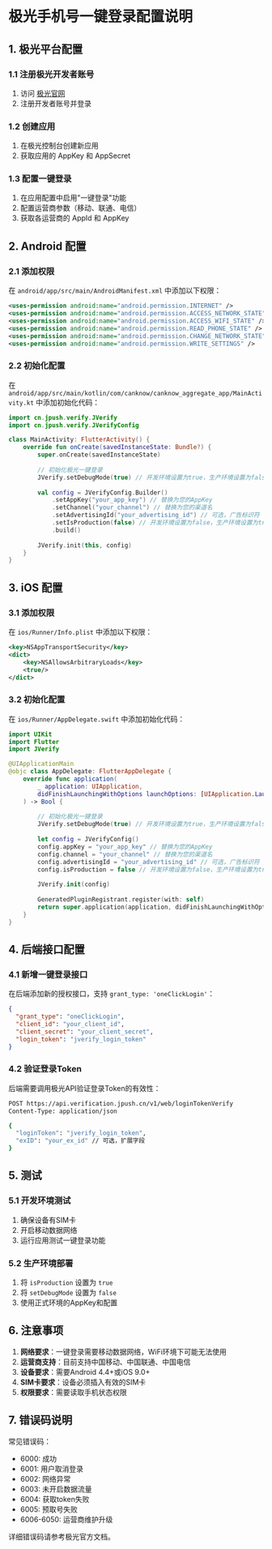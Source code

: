 # 极光手机号一键登录配置说明

## 1. 极光平台配置

### 1.1 注册极光开发者账号
1. 访问 [极光官网](https://www.jiguang.cn/)
2. 注册开发者账号并登录

### 1.2 创建应用
1. 在极光控制台创建新应用
2. 获取应用的 AppKey 和 AppSecret

### 1.3 配置一键登录
1. 在应用配置中启用"一键登录"功能
2. 配置运营商参数（移动、联通、电信）
3. 获取各运营商的 AppId 和 AppKey

## 2. Android 配置

### 2.1 添加权限
在 `android/app/src/main/AndroidManifest.xml` 中添加以下权限：

```xml
<uses-permission android:name="android.permission.INTERNET" />
<uses-permission android:name="android.permission.ACCESS_NETWORK_STATE" />
<uses-permission android:name="android.permission.ACCESS_WIFI_STATE" />
<uses-permission android:name="android.permission.READ_PHONE_STATE" />
<uses-permission android:name="android.permission.CHANGE_NETWORK_STATE" />
<uses-permission android:name="android.permission.WRITE_SETTINGS" />
```

### 2.2 初始化配置
在 `android/app/src/main/kotlin/com/canknow/canknow_aggregate_app/MainActivity.kt` 中添加初始化代码：

```kotlin
import cn.jpush.verify.JVerify
import cn.jpush.verify.JVerifyConfig

class MainActivity: FlutterActivity() {
    override fun onCreate(savedInstanceState: Bundle?) {
        super.onCreate(savedInstanceState)
        
        // 初始化极光一键登录
        JVerify.setDebugMode(true) // 开发环境设置为true，生产环境设置为false
        
        val config = JVerifyConfig.Builder()
            .setAppKey("your_app_key") // 替换为您的AppKey
            .setChannel("your_channel") // 替换为您的渠道名
            .setAdvertisingId("your_advertising_id") // 可选，广告标识符
            .setIsProduction(false) // 开发环境设置为false，生产环境设置为true
            .build()
            
        JVerify.init(this, config)
    }
}
```

## 3. iOS 配置

### 3.1 添加权限
在 `ios/Runner/Info.plist` 中添加以下权限：

```xml
<key>NSAppTransportSecurity</key>
<dict>
    <key>NSAllowsArbitraryLoads</key>
    <true/>
</dict>
```

### 3.2 初始化配置
在 `ios/Runner/AppDelegate.swift` 中添加初始化代码：

```swift
import UIKit
import Flutter
import JVerify

@UIApplicationMain
@objc class AppDelegate: FlutterAppDelegate {
    override func application(
        _ application: UIApplication,
        didFinishLaunchingWithOptions launchOptions: [UIApplication.LaunchOptionsKey: Any]?
    ) -> Bool {
        
        // 初始化极光一键登录
        JVerify.setDebugMode(true) // 开发环境设置为true，生产环境设置为false
        
        let config = JVerifyConfig()
        config.appKey = "your_app_key" // 替换为您的AppKey
        config.channel = "your_channel" // 替换为您的渠道名
        config.advertisingId = "your_advertising_id" // 可选，广告标识符
        config.isProduction = false // 开发环境设置为false，生产环境设置为true
        
        JVerify.init(config)
        
        GeneratedPluginRegistrant.register(with: self)
        return super.application(application, didFinishLaunchingWithOptions: launchOptions)
    }
}
```

## 4. 后端接口配置

### 4.1 新增一键登录接口
在后端添加新的授权接口，支持 `grant_type: 'oneClickLogin'`：

```json
{
  "grant_type": "oneClickLogin",
  "client_id": "your_client_id",
  "client_secret": "your_client_secret",
  "login_token": "jverify_login_token"
}
```

### 4.2 验证登录Token
后端需要调用极光API验证登录Token的有效性：

```bash
POST https://api.verification.jpush.cn/v1/web/loginTokenVerify
Content-Type: application/json

{
  "loginToken": "jverify_login_token",
  "exID": "your_ex_id" // 可选，扩展字段
}
```

## 5. 测试

### 5.1 开发环境测试
1. 确保设备有SIM卡
2. 开启移动数据网络
3. 运行应用测试一键登录功能

### 5.2 生产环境部署
1. 将 `isProduction` 设置为 `true`
2. 将 `setDebugMode` 设置为 `false`
3. 使用正式环境的AppKey和配置

## 6. 注意事项

1. **网络要求**：一键登录需要移动数据网络，WiFi环境下可能无法使用
2. **运营商支持**：目前支持中国移动、中国联通、中国电信
3. **设备要求**：需要Android 4.4+或iOS 9.0+
4. **SIM卡要求**：设备必须插入有效的SIM卡
5. **权限要求**：需要读取手机状态权限

## 7. 错误码说明

常见错误码：
- 6000: 成功
- 6001: 用户取消登录
- 6002: 网络异常
- 6003: 未开启数据流量
- 6004: 获取token失败
- 6005: 预取号失败
- 6006-6050: 运营商维护升级

详细错误码请参考极光官方文档。 